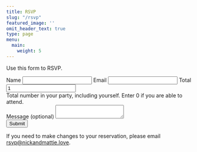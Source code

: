 ```yaml
---
title: RSVP
slug: "/rsvp"
featured_image: ''
omit_header_text: true
type: page
menu:
  main:
    weight: 5
---
```


Use this form to RSVP.

<form class="black-80 sans-serif" name="contact" method="POST" action="/rsvp-thank-you/" role="form" name="rsvp" data-netlify="true" data-netlify-recaptcha="true">
    <label class="f6 b db mb1 mt3 sans-serif mid-gray" for="rsvp-name">Name</label>
    <input type="text" id="rsvp-name" name="name" class="w-100 f5 pv3 ph3 bg-light-gray bn" aria-labelledby="rsvp-name"/>
    <label class="f6 b db mb1 mt3 sans-serif mid-gray" for="rsvp-email">Email</label>
    <input type="email" id="rsvp-email" name="email" class="w-100 f5 pv3 ph3 bg-light-gray bn" aria-labelledby="rsvp-email"/>
    <label class="f6 b db mb1 mt3 sans-serif mid-gray" for="rsvp-total">Total</label>
    <input type="text" id="rsvp-total" name="total" class="w-100 f5 pv3 ph3 bg-light-gray bn" value="1" aria-labelledby="rsvp-total"/>
    <div class="requirements f6 gray glow i ph3 overflow-hidden">Total number in your party, including yourself. Enter 0 if you are able to attend.</div>
    <label class="f6 b db mb1 mt3 sans-serif mid-gray" for="rsvp-message">Message (optional)</label>
    <textarea id="message" name="message" class="w-100 f5 pv3 ph3 bg-light-gray bn h4" aria-labelledby="message"></textarea>
    <div data-netlify-recaptcha="true"></div>
    <input class="db w-100 mv2 white pa3 bn hover-shadow hover-bg-black bg-animate bg-black" type="submit" value="Submit" />
</form>

If you need to make changes to your reservation, please email <a href="mailto:rsvp@nickandmattie.love">rsvp@nickandmattie.love</a>.
